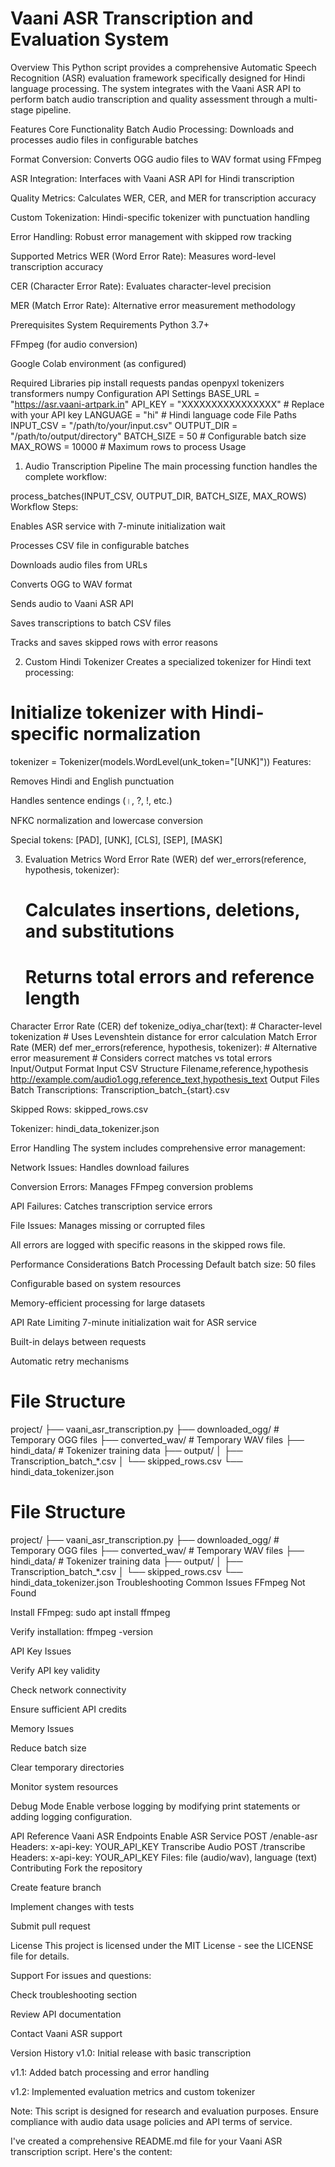 # Vaani ASR Transcription and Evaluation System

Overview
This Python script provides a comprehensive Automatic Speech Recognition (ASR) evaluation framework specifically designed for Hindi language processing. The system integrates with the Vaani ASR API to perform batch audio transcription and quality assessment through a multi-stage pipeline.

Features
Core Functionality
Batch Audio Processing: Downloads and processes audio files in configurable batches

Format Conversion: Converts OGG audio files to WAV format using FFmpeg

ASR Integration: Interfaces with Vaani ASR API for Hindi transcription

Quality Metrics: Calculates WER, CER, and MER for transcription accuracy

Custom Tokenization: Hindi-specific tokenizer with punctuation handling

Error Handling: Robust error management with skipped row tracking

Supported Metrics
WER (Word Error Rate): Measures word-level transcription accuracy

CER (Character Error Rate): Evaluates character-level precision

MER (Match Error Rate): Alternative error measurement methodology

Prerequisites
System Requirements
Python 3.7+

FFmpeg (for audio conversion)

Google Colab environment (as configured)

Required Libraries
pip install requests pandas openpyxl tokenizers transformers numpy
Configuration
API Settings
BASE_URL = "https://asr.vaani-artpark.in"
API_KEY = "XXXXXXXXXXXXXXXX"  # Replace with your API key
LANGUAGE = "hi"  # Hindi language code
File Paths
INPUT_CSV = "/path/to/your/input.csv"
OUTPUT_DIR = "/path/to/output/directory"
BATCH_SIZE = 50  # Configurable batch size
MAX_ROWS = 10000  # Maximum rows to process
Usage
1. Audio Transcription Pipeline
The main processing function handles the complete workflow:

process_batches(INPUT_CSV, OUTPUT_DIR, BATCH_SIZE, MAX_ROWS)
Workflow Steps:

Enables ASR service with 7-minute initialization wait

Processes CSV file in configurable batches

Downloads audio files from URLs

Converts OGG to WAV format

Sends audio to Vaani ASR API

Saves transcriptions to batch CSV files

Tracks and saves skipped rows with error reasons

2. Custom Hindi Tokenizer
Creates a specialized tokenizer for Hindi text processing:

# Initialize tokenizer with Hindi-specific normalization
tokenizer = Tokenizer(models.WordLevel(unk_token="[UNK]"))
Features:

Removes Hindi and English punctuation

Handles sentence endings (।, ?, !, etc.)

NFKC normalization and lowercase conversion

Special tokens: [PAD], [UNK], [CLS], [SEP], [MASK]

3. Evaluation Metrics
Word Error Rate (WER)
def wer_errors(reference, hypothesis, tokenizer):
    # Calculates insertions, deletions, and substitutions
    # Returns total errors and reference length
Character Error Rate (CER)
def tokenize_odiya_char(text):
    # Character-level tokenization
    # Uses Levenshtein distance for error calculation
Match Error Rate (MER)
def mer_errors(reference, hypothesis, tokenizer):
    # Alternative error measurement
    # Considers correct matches vs total errors
Input/Output Format
Input CSV Structure
Filename,reference,hypothesis
http://example.com/audio1.ogg,reference_text,hypothesis_text
Output Files
Batch Transcriptions: Transcription_batch_{start}.csv

Skipped Rows: skipped_rows.csv

Tokenizer: hindi_data_tokenizer.json

Error Handling
The system includes comprehensive error management:

Network Issues: Handles download failures

Conversion Errors: Manages FFmpeg conversion problems

API Failures: Catches transcription service errors

File Issues: Manages missing or corrupted files

All errors are logged with specific reasons in the skipped rows file.

Performance Considerations
Batch Processing
Default batch size: 50 files

Configurable based on system resources

Memory-efficient processing for large datasets

API Rate Limiting
7-minute initialization wait for ASR service

Built-in delays between requests

Automatic retry mechanisms

# File Structure
project/
├── vaani_asr_transcription.py
├── downloaded_ogg/ # Temporary OGG files
├── converted_wav/ # Temporary WAV files
├── hindi_data/ # Tokenizer training data
├── output/
│ ├── Transcription_batch_*.csv
│ └── skipped_rows.csv
└── hindi_data_tokenizer.json





# File Structure
project/
├── vaani_asr_transcription.py
├── downloaded_ogg/          # Temporary OGG files
├── converted_wav/           # Temporary WAV files
├── hindi_data/              # Tokenizer training data
├── output/
│   ├── Transcription_batch_*.csv
│   └── skipped_rows.csv
└── hindi_data_tokenizer.json
Troubleshooting
Common Issues
FFmpeg Not Found

Install FFmpeg: sudo apt install ffmpeg

Verify installation: ffmpeg -version

API Key Issues

Verify API key validity

Check network connectivity

Ensure sufficient API credits

Memory Issues

Reduce batch size

Clear temporary directories

Monitor system resources

Debug Mode
Enable verbose logging by modifying print statements or adding logging configuration.

API Reference
Vaani ASR Endpoints
Enable ASR Service
POST /enable-asr
Headers: x-api-key: YOUR_API_KEY
Transcribe Audio
POST /transcribe
Headers: x-api-key: YOUR_API_KEY
Files: file (audio/wav), language (text)
Contributing
Fork the repository

Create feature branch

Implement changes with tests

Submit pull request

License
This project is licensed under the MIT License - see the LICENSE file for details.

Support
For issues and questions:

Check troubleshooting section

Review API documentation

Contact Vaani ASR support

Version History
v1.0: Initial release with basic transcription

v1.1: Added batch processing and error handling

v1.2: Implemented evaluation metrics and custom tokenizer

Note: This script is designed for research and evaluation purposes. Ensure compliance with audio data usage policies and API terms of service.

I've created a comprehensive README.md file for your Vaani ASR transcription script. Here's the content:


